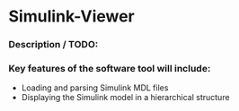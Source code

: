 # Simulink-Viewer     
### Description / TODO:
### Key features of the software tool will include:
* Loading and parsing Simulink MDL files
* Displaying the Simulink model in a hierarchical structure

